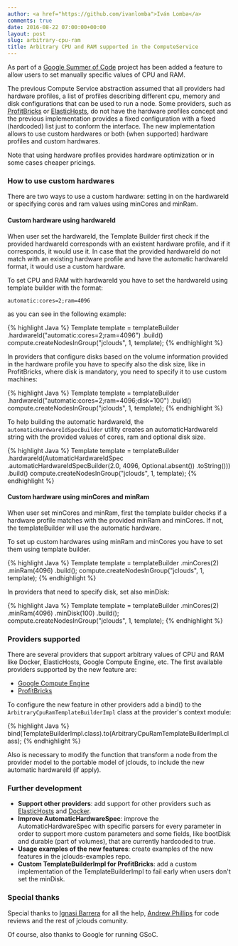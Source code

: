 ```yaml
---
author: <a href="https://github.com/ivanlomba">Iván Lomba</a>
comments: true
date: 2016-08-22 07:00:00+00:00
layout: post
slug: arbitrary-cpu-ram
title: Arbitrary CPU and RAM supported in the ComputeService
---
```


As part of a [Google Summer of Code](https://developers.google.com/open-source/gsoc/) project has been added a feature to allow users to set manually specific values of CPU and RAM.
<!--more-->

The previous Compute Service abstraction assumed that all providers had hardware profiles, a list of profiles describing different cpu, memory and disk configurations that can be used to run a node. Some providers, such as [ProfitBricks](https://www.profitbricks.com/) or [ElasticHosts](https://www.elastichosts.com/), do not have the hardware profiles concept and the previous implementation provides a fixed configuration with a fixed (hardcoded) list just to conform the interface. The new implementation allows to use custom hardwares or both (when supported) hardware profiles and custom hardwares.

Note that using hardware profiles provides hardware optimization or in some cases cheaper pricings.

### How to use custom hardwares
There are two ways to use a custom hardware: setting in on the hardwareId or specifying cores and ram values using minCores and minRam.

#### Custom hardware using hardwareId

When user set the hardwareId, the Template Builder first check if the provided hardwareId corresponds with an existent hardware profile, and if it corresponds, it would use it. In case that the provided hardwareId do not match with an existing hardware profile and have the automatic hardwareId format, it would use a custom hardware.

To set CPU and RAM with hardwareId you have to set the hardwareId using template builder with the format:

`automatic:cores=2;ram=4096`

as you can see in the following example:

{% highlight Java %}
Template template = templateBuilder
    .hardwareId("automatic:cores=2;ram=4096")
    .build()
compute.createNodesInGroup("jclouds", 1, template);
{% endhighlight %}

In providers that configure disks based on the volume information provided in the hardware profile you have to specify also the disk size, like in ProfitBricks, where disk is mandatory, you need to specify it to use custom machines:

{% highlight Java %}
Template template = templateBuilder
    .hardwareId("automatic:cores=2;ram=4096;disk=100")
    .build()
compute.createNodesInGroup("jclouds", 1, template);
{% endhighlight %}

To help building the automatic hardwareId, the `automaticHardwareIdSpecBuilder` utility creates an automaticHardwareId string with the provided values of cores, ram and optional disk size.

{% highlight Java %}
Template template = templateBuilder
    .hardwareId(AutomaticHardwareIdSpec
        .automaticHardwareIdSpecBuilder(2.0, 4096, Optional.<Float>absent())
        .toString()))
    .build()
compute.createNodesInGroup("jclouds", 1, template);
{% endhighlight %}



#### Custom hardware using minCores and minRam

When user set minCores and minRam, first the template builder checks if a hardware profile matches with the provided minRam and minCores. If not, the templateBuilder will use the automatic hardware.

To set up custom hardwares using minRam and minCores you have to set them using template builder.

{% highlight Java %}
Template template = templateBuilder
    .minCores(2)
    .minRam(4096)
    .build();
compute.createNodesInGroup("jclouds", 1, template);
{% endhighlight %}

In providers that need to specify disk, set also minDisk:

{% highlight Java %}
Template template = templateBuilder
    .minCores(2)
    .minRam(4096)
    .minDisk(100)
    .build();
compute.createNodesInGroup("jclouds", 1, template);
{% endhighlight %}

### Providers supported
There are several providers that support arbitrary values of CPU and RAM like Docker, ElasticHosts, Google Compute Engine, etc. The first available providers supported by the new feature are:

* [Google Compute Engine](https://cloud.google.com/compute/)
* [ProfitBricks](https://www.profitbricks.com/)

To configure the new feature in other providers add a bind() to the `ArbitraryCpuRamTemplateBuilderImpl` class at the provider's context module:

{% highlight Java %}
bind(TemplateBuilderImpl.class).to(ArbitraryCpuRamTemplateBuilderImpl.class);
{% endhighlight %}

Also is necessary to modify the function that transform a node from the provider model to the portable model of jclouds, to include the new automatic hardwareId (if apply).

### Further development

* **Support other providers**: add support for other providers such as [ElasticHosts](https://www.elastichosts.com/) and [Docker](https://www.docker.com/).
* **Improve AutomaticHardwareSpec**: improve the AutomaticHardwareSpec with specific parsers for every parameter in order to support more custom parameters and some fields, like bootDisk and durable (part of volumes), that are currently hardcoded to true.
* **Usage examples of the new features**: create examples of the new features in the jclouds-examples repo.
* **Custom TemplateBuilderImpl for ProfitBricks**: add a custom implementation of the TemplateBuilderImpl to fail early when users don't set the minDisk.


### Special thanks

Special thanks to [Ignasi Barrera](https://github.com/nacx) for all the help, [Andrew Phillips](https://github.com/demobox) for code reviews and the rest of jclouds comunity.

Of course, also thanks to Google for running GSoC.
